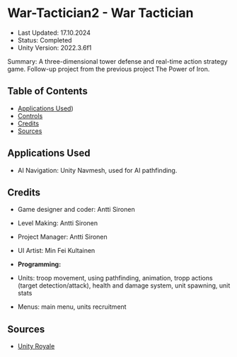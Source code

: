 # **War-Tactician2 - War Tactician**
- Last Updated: 17.10.2024
- Status: Completed
- Unity Version: 2022.3.6f1

Summary: A three-dimensional tower defense and real-time action strategy game. Follow-up project from the previous project The Power of Iron.
 
 ## Table of Contents
   - [Applications Used](#applications-used))
   - [Controls](#controls)
   - [Credits](#credits)
   - [Sources](#sources)

## Applications Used
- AI Navigation: Unity Navmesh, used for AI pathfinding.

## Credits

- Game designer and coder: Antti Sironen
- Level Making: Antti Sironen
- Project Manager: Antti Sironen
- UI Artist: Min Fei Kultainen

- **Programming:**
- Units: troop movement, using pathfinding, animation, tropp actions (target detection/attack), health and damage system, unit spawning, unit stats
- Menus: main menu, units recruitment


## Sources
- [Unity Royale](https://github.com/ciro-unity/UnityRoyale-Public)
